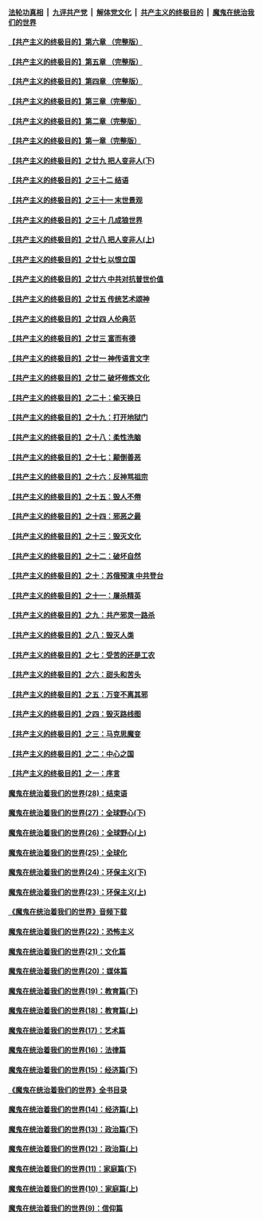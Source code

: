 ####  [法轮功真相](../../../../basic/blob/master/README.md?t=10081326) &nbsp;|&nbsp; [九评共产党](../../../../9ping.md/blob/master/README.md?t=10081326) &nbsp;|&nbsp; [解体党文化](../../../../jtdwh.md/blob/master/README.md?t=10081326)  &nbsp;|&nbsp; [共产主义的终极目的](../../../../gczydzjmd.md/blob/master/README.md?t=10081326) &nbsp;|&nbsp; [魔鬼在统治我们的世界](../../../../mgztzwmdsj.md/blob/master/README.md?t=10081326) 

#### [【共产主义的终极目的】第六章 （完整版）](../pages/nsc422/n11428913.md?t=10081326) 

#### [【共产主义的终极目的】第五章 （完整版）](../pages/nsc422/n11428912.md?t=10081326) 

#### [【共产主义的终极目的】第四章 （完整版）](../pages/nsc422/n11428907.md?t=10081326) 

#### [【共产主义的终极目的】第三章（完整版）](../pages/nsc422/n11428848.md?t=10081326) 

#### [【共产主义的终极目的】第二章（完整版）](../pages/nsc422/n11428831.md?t=10081326) 

#### [【共产主义的终极目的】第一章（完整版）](../pages/nsc422/n11417651.md?t=10081326) 

#### [【共产主义的终极目的】之廿九 把人变非人(下)](../pages/nsc422/n11344140.md?t=10081326) 

#### [【共产主义的终极目的】之三十二 结语](../pages/nsc422/n11360535.md?t=10081326) 

#### [【共产主义的终极目的】之三十一 末世景观](../pages/nsc422/n11351129.md?t=10081326) 

#### [【共产主义的终极目的】之三十 几成狼世界](../pages/nsc422/n11348280.md?t=10081326) 

#### [【共产主义的终极目的】之廿八 把人变非人(上)](../pages/nsc422/n11340492.md?t=10081326) 

#### [【共产主义的终极目的】之廿七 以恨立国](../pages/nsc422/n11336944.md?t=10081326) 

#### [【共产主义的终极目的】之廿六 中共对抗普世价值](../pages/nsc422/n11324785.md?t=10081326) 

#### [【共产主义的终极目的】之廿五 传统艺术颂神](../pages/nsc422/n11296396.md?t=10081326) 

#### [【共产主义的终极目的】之廿四 人伦典范](../pages/nsc422/n11296397.md?t=10081326) 

#### [【共产主义的终极目的】之廿三 富而有德](../pages/nsc422/n11283598.md?t=10081326) 

#### [【共产主义的终极目的】之廿一 神传语言文字](../pages/nsc422/n11263265.md?t=10081326) 

#### [【共产主义的终极目的】之廿二 破坏修炼文化](../pages/nsc422/n11245728.md?t=10081326) 

#### [【共产主义的终极目的】之二十：偷天换日](../pages/nsc422/n11238846.md?t=10081326) 

#### [【共产主义的终极目的】之十九：打开地狱门](../pages/nsc422/n11206376.md?t=10081326) 

#### [【共产主义的终极目的】之十八：柔性洗脑](../pages/nsc422/n11199994.md?t=10081326) 

#### [【共产主义的终极目的】之十七：颠倒善恶](../pages/nsc422/n11179782.md?t=10081326) 

#### [【共产主义的终极目的】之十六：反神骂祖宗](../pages/nsc422/n11166798.md?t=10081326) 

#### [【共产主义的终极目的】之十五：毁人不倦](../pages/nsc422/n11166792.md?t=10081326) 

#### [【共产主义的终极目的】之十四：邪恶之最](../pages/nsc422/n11150249.md?t=10081326) 

#### [【共产主义的终极目的】之十三：毁灭文化](../pages/nsc422/n11135227.md?t=10081326) 

#### [【共产主义的终极目的】之十二：破坏自然](../pages/nsc422/n11135214.md?t=10081326) 

#### [【共产主义的终极目的】之十：苏俄预演 中共登台](../pages/nsc422/n11118424.md?t=10081326) 

#### [【共产主义的终极目的】之十一：屠杀精英](../pages/nsc422/n11118442.md?t=10081326) 

#### [【共产主义的终极目的】之九：共产邪灵一路杀](../pages/nsc422/n11114139.md?t=10081326) 

#### [【共产主义的终极目的】之八：毁灭人类](../pages/nsc422/n11108503.md?t=10081326) 

#### [【共产主义的终极目的】之七：受苦的还是工农](../pages/nsc422/n11101809.md?t=10081326) 

#### [【共产主义的终极目的】之六：甜头和苦头](../pages/nsc422/n11096971.md?t=10081326) 

#### [【共产主义的终极目的】之五：万变不离其邪](../pages/nsc422/n11091285.md?t=10081326) 

#### [【共产主义的终极目的】之四：毁灭路线图](../pages/nsc422/n11086284.md?t=10081326) 

#### [【共产主义的终极目的】之三：马克思魔变](../pages/nsc422/n11061941.md?t=10081326) 

#### [【共产主义的终极目的】之二：中心之国](../pages/nsc422/n11047728.md?t=10081326) 

#### [【共产主义的终极目的】之一：序言](../pages/nsc422/n11086077.md?t=10081326) 

#### [魔鬼在统治着我们的世界(28)：结束语](../pages/nsc422/n10936246.md?t=10081326) 

#### [魔鬼在统治着我们的世界(27)：全球野心(下)](../pages/nsc422/n10928319.md?t=10081326) 

#### [魔鬼在统治着我们的世界(26)：全球野心(上)](../pages/nsc422/n10900318.md?t=10081326) 

#### [魔鬼在统治着我们的世界(25)：全球化](../pages/nsc422/n10788205.md?t=10081326) 

#### [魔鬼在统治着我们的世界(24)：环保主义(下)](../pages/nsc422/n10695307.md?t=10081326) 

#### [魔鬼在统治着我们的世界(23)：环保主义(上)](../pages/nsc422/n10688613.md?t=10081326) 

#### [《魔鬼在统治着我们的世界》音频下载](../pages/nsc422/n10635553.md?t=10081326) 

#### [魔鬼在统治着我们的世界(22)：恐怖主义](../pages/nsc422/n10614727.md?t=10081326) 

#### [魔鬼在统治着我们的世界(21)：文化篇](../pages/nsc422/n10597706.md?t=10081326) 

#### [魔鬼在统治着我们的世界(20)：媒体篇](../pages/nsc422/n10586579.md?t=10081326) 

#### [魔鬼在统治着我们的世界(19)：教育篇(下)](../pages/nsc422/n10564808.md?t=10081326) 

#### [魔鬼在统治着我们的世界(18)：教育篇(上)](../pages/nsc422/n10526970.md?t=10081326) 

#### [魔鬼在统治着我们的世界(17)：艺术篇](../pages/nsc422/n10499093.md?t=10081326) 

#### [魔鬼在统治着我们的世界(16)：法律篇](../pages/nsc422/n10485969.md?t=10081326) 

#### [魔鬼在统治着我们的世界(15)：经济篇(下)](../pages/nsc422/n10469975.md?t=10081326) 

#### [《魔鬼在统治着我们的世界》全书目录](../pages/nsc422/n10464261.md?t=10081326) 

#### [魔鬼在统治着我们的世界(14)：经济篇(上)](../pages/nsc422/n10457370.md?t=10081326) 

#### [魔鬼在统治着我们的世界(13)：政治篇(下)](../pages/nsc422/n10448270.md?t=10081326) 

#### [魔鬼在统治着我们的世界(12)：政治篇(上)](../pages/nsc422/n10444576.md?t=10081326) 

#### [魔鬼在统治着我们的世界(11)：家庭篇(下)](../pages/nsc422/n10440961.md?t=10081326) 

#### [魔鬼在统治着我们的世界(10)：家庭篇(上)](../pages/nsc422/n10435448.md?t=10081326) 

#### [魔鬼在统治着我们的世界(9)：信仰篇](../pages/nsc422/n10432159.md?t=10081326) 

